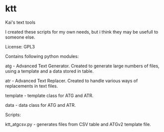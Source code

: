 ktt
===

Kai's text tools

I created these scripts for my own needs, but i think they may be usefull to someone else.

License: GPL3

Contains following python modules:

atg - Advanced Text Generator. Created to generate large numbers of files, using a template and a data stored in table.

atr - Advanced Text Replacer. Created to handle various ways of replacements in text files.

template - template class for ATG and ATR.

data - data class for ATG and ATR.

Scripts:

ktt_atgcsv.py - generates files from CSV table and ATGv2 template file.
